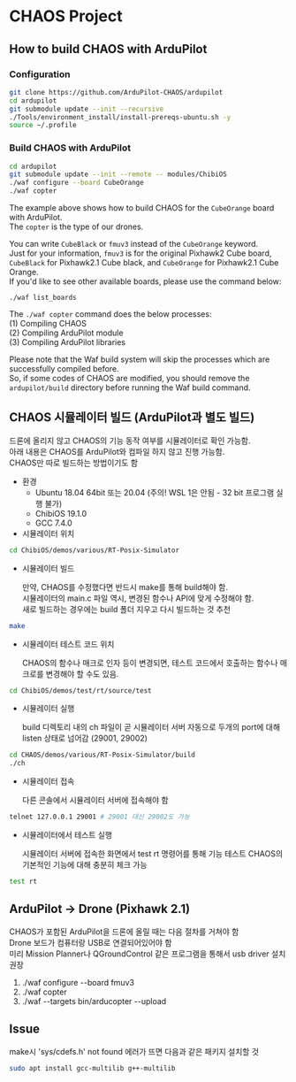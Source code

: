 # CHAOS Project

## How to build CHAOS with ArduPilot

### Configuration
```bash
git clone https://github.com/ArduPilot-CHAOS/ardupilot
cd ardupilot
git submodule update --init --recursive
./Tools/environment_install/install-prereqs-ubuntu.sh -y
source ~/.profile
```

### Build CHAOS with ArduPilot
```bash
cd ardupilot
git submodule update --init --remote -- modules/ChibiOS
./waf configure --board CubeOrange
./waf copter
```

The example above shows how to build CHAOS for the `CubeOrange` board with ArduPilot.  
The `copter` is the type of our drones.  

You can write `CubeBlack` or `fmuv3` instead of the `CubeOrange` keyword.  
Just for your information, `fmuv3` is for the original Pixhawk2 Cube board, `CubeBlack` for Pixhawk2.1 Cube black, and `CubeOrange` for Pixhawk2.1 Cube Orange.  
If you'd like to see other available boards, please use the command below:  
```
./waf list_boards
```

The `./waf copter` command does the below processes:  
(1) Compiling CHAOS  
(2) Compiling ArduPilot module  
(3) Compiling ArduPilot libraries  

Please note that the Waf build system will skip the processes which are successfully compiled before.  
So, if some codes of CHAOS are modified, you should remove the `ardupilot/build` directory before running the Waf build command.  


## CHAOS 시뮬레이터 빌드 (ArduPilot과 별도 빌드)

드론에 올리지 않고 CHAOS의 기능 동작 여부를 시뮬레이터로 확인 가능함.  
아래 내용은 CHAOS를 ArduPilot와 컴파일 하지 않고 진행 가능함.  
CHAOS만 따로 빌드하는 방법이기도 함  

- 환경
    - Ubuntu 18.04 64bit 또는 20.04 (주의! WSL 1은 안됨 - 32 bit 프로그램 실행 불가)
    - ChibiOS 19.1.0
    - GCC 7.4.0
- 시뮬레이터 위치

```bash
cd ChibiOS/demos/various/RT-Posix-Simulator
```

- 시뮬레이터 빌드

    만약, CHAOS를 수정했다면 반드시 make를 통해 build해야 함.  
    시뮬레이터의 main.c 파일 역시, 변경된 함수나 API에 맞게 수정해야 함.  
    새로 빌드하는 경우에는 build 폴더 지우고 다시 빌드하는 것 추천

```bash
make
```

- 시뮬레이터 테스트 코드 위치

    CHAOS의 함수나 매크로 인자 등이 변경되면,
    테스트 코드에서 호출하는 함수나 매크로를 변경해야 할 수도 있음.

```bash
cd ChibiOS/demos/test/rt/source/test
```

- 시뮬레이터 실행

    build 디렉토리 내의 ch 파일이 곧 시뮬레이터 서버
    자동으로 두개의 port에 대해 listen 상태로 넘어감 (29001, 29002)

```bash
cd CHAOS/demos/various/RT-Posix-Simulator/build
./ch
```

- 시뮬레이터 접속

    다른 콘솔에서 시뮬레이터 서버에 접속해야 함

```bash
telnet 127.0.0.1 29001 # 29001 대신 29002도 가능
```

- 시뮬레이터에서 테스트 실행

    시뮬레이터 서버에 접속한 화면에서 test rt 명령어를 통해 기능 테스트
    CHAOS의 기본적인 기능에 대해 충분히 체크 가능

```bash
test rt
```

## ArduPilot → Drone (Pixhawk 2.1)

CHAOS가 포함된 ArduPilot을 드론에 올릴 때는 다음 절차를 거쳐야 함  
Drone 보드가 컴퓨터랑 USB로 연결되어있어야 함  
미리 Mission Planner나 QGroundControl 같은 프로그램을 통해서 usb driver 설치 권장  

1. ./waf configure --board fmuv3
2. ./waf copter
3. ./waf --targets bin/arducopter --upload


## Issue
make시 'sys/cdefs.h' not found 에러가 뜨면 다음과 같은 패키지 설치할 것  
```bash
sudo apt install gcc-multilib g++-multilib
```
